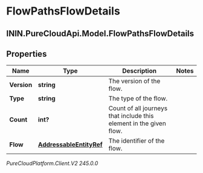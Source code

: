 # FlowPathsFlowDetails

## ININ.PureCloudApi.Model.FlowPathsFlowDetails

## Properties

|Name | Type | Description | Notes|
|------------ | ------------- | ------------- | -------------|
| **Version** | **string** | The version of the flow. | |
| **Type** | **string** | The type of the flow. | |
| **Count** | **int?** | Count of all journeys that include this element in the given flow. | |
| **Flow** | [**AddressableEntityRef**](AddressableEntityRef) | The identifier of the flow. | |



_PureCloudPlatform.Client.V2 245.0.0_
